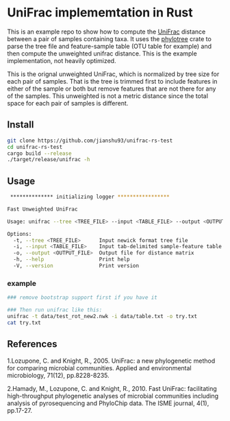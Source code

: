 # UniFrac implememtation in Rust

This is an example repo to show how to compute the [UniFrac](https://en.wikipedia.org/wiki/UniFrac) distance between a pair of samples containing taxa. 
It uses the [phylotree](https://github.com/lucblassel/phylotree-rs) crate to parse the tree file and feature-sample table (OTU table for example) and then compute the unweighted unifrac distance. This is the example implementation, not heavily optimized. 

This is the orignal unweighted UniFrac, which is normalized by tree size for each pair of samples. That is the tree is trimmed first to include features in either of the sample or both but remove features that are not there for any of the samples. This unweighted is not a metric distance since the total space for each pair of samples is different. 

## Install
```bash
git clone https://github.com/jianshu93/unifrac-rs-test
cd unifrac-rs-test
cargo build --release
./target/release/unifrac -h
```

## Usage 
```bash
 ************** initializing logger *****************

Fast Unweighted UniFrac

Usage: unifrac --tree <TREE_FILE> --input <TABLE_FILE> --output <OUTPUT_FILE>

Options:
  -t, --tree <TREE_FILE>      Input newick format tree file
  -i, --input <TABLE_FILE>    Input tab-delimited sample-feature table
  -o, --output <OUTPUT_FILE>  Output file for distance matrix
  -h, --help                  Print help
  -V, --version               Print version
```

### example
```bash
### remove bootstrap support first if you have it

### Then run unifrac like this:
unifrac -t data/test_rot_new2.nwk -i data/table.txt -o try.txt
cat try.txt
```

## References
1.Lozupone, C. and Knight, R., 2005. UniFrac: a new phylogenetic method for comparing microbial communities. Applied and environmental microbiology, 71(12), pp.8228-8235.

2.Hamady, M., Lozupone, C. and Knight, R., 2010. Fast UniFrac: facilitating high-throughput phylogenetic analyses of microbial communities including analysis of pyrosequencing and PhyloChip data. The ISME journal, 4(1), pp.17-27.
